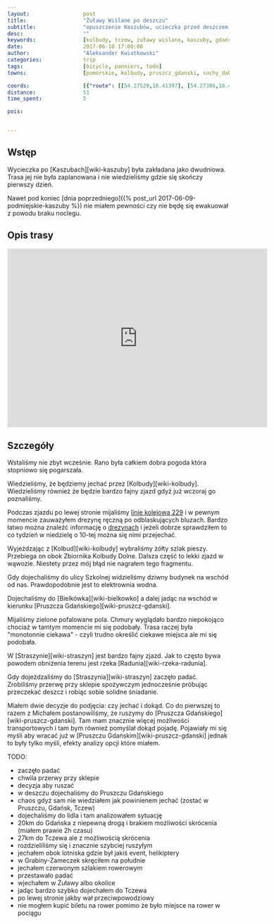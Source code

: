 ```yaml
---
layout:                 post
title:                  "Żuławy Wiślane po deszczu"
subtitle:               "opuszczenie Kaszubów, ucieczka przed deszczem i na koniec krótki przejazd przez Żuławy Wiślany aby dostać się do Tczewa"
desc:                   ""
keywords:               [kolbudy, tczew, żuławy wiślane, kaszuby, gdańsk]
date:                   2017-06-10 17:00:00
author:                 "Aleksander Kwiatkowski"
categories:             trip
tags:                   [bicycle, panniers, todo]
towns:                  [pomorskie, kolbudy, pruszcz_gdanski, suchy_dab, tczew]

coords:                 [{"route": [[54.27529,18.41397], [54.27386,18.42062], [54.27847,18.43448], [54.27923,18.44899], [54.27028,18.46856], [54.27915,18.48470], [54.27431,18.49087], [54.27401,18.49766], [54.26136,18.50847], [54.26008,18.51538], [54.26837,18.55924], [54.26772,18.56555], [54.26980,18.57902], [54.28211,18.59413], [54.27710,18.59503], [54.26998,18.62052], [54.26479,18.63524], [54.26990,18.63777], [54.26918,18.64897], [54.27028,18.65623], [54.26853,18.67417], [54.26472,18.66648], [54.26369,18.67520], [54.25449,18.67215], [54.25366,18.68738], [54.24616,18.71373], [54.24493,18.75081], [54.23305,18.75849], [54.22478,18.75697], [54.21138,18.76761], [54.19733,18.76856], [54.18085,18.77980], [54.17653,18.77963], [54.17653,18.79560], [54.14718,18.80993], [54.13813,18.81585], [54.13230,18.81671], [54.11339,18.80306], [54.09552,18.79860], [54.09497,18.79229], [54.09683,18.78920]], "type": "bicycle"}]
distance:               51
time_spent:             5

pois:


---
```



Wstęp
-----

Wycieczka po [Kaszubach][wiki-kaszuby] była zakładana jako dwudniowa. Trasa jej
nie była zaplanowana i nie wiedzieliśmy gdzie się skończy pierwszy dzień.

Nawet pod koniec
[dnia poprzedniego]({% post_url 2017-06-09-podmiejskie-kaszuby %})
nie miałem pewności czy nie będę się ewakuował z powodu braku noclegu.

Opis trasy
----------

<iframe height='405' width='590' frameborder='0' allowtransparency='true' scrolling='no' src='https://www.strava.com/activities/1030259980/embed/e1b76a5d16aab3d89371bc637e0c49ff291d91a3'></iframe>

Szczegóły
---------

Wstaliśmy nie zbyt wcześnie. Rano była całkiem dobra pogoda która stopniowo
się pogarszała.

Wiedzieliśmy, że będziemy jechać przez [Kolbudy][wiki-kolbudy]. Wiedzieliśmy
również że będzie bardzo fajny zjazd gdyż już wczoraj go poznaliśmy.

[wiki-linia-229]: https://pl.wikipedia.org/wiki/Linia_kolejowa_nr_229

Podczas zjazdu po lewej stronie mijaliśmy [linie kolejową 229][wiki-linia-229] i
w pewnym momencie zauważyłem drezynę ręczną po odblaskujących bluzach.
Bardzo łatwo można znaleźć informację o [drezynach][kolbudy-drezyny] i jeżeli
dobrze sprawdziłem to co tydzień w niedzielę o 10-tej można się nimi przejechać.

[kolbudy-drezyny]: http://www.drezyny.pl/

Wyjeżdzając z [Kolbud][wiki-kolbudy] wybraliśmy żółty szlak pieszy.
Przebiega on obok Zbiornika Kolbudy Dolne. Dalsza część to lekki zjazd
w wąwozie. Niestety przez mój błąd nie nagrałem tego fragmentu.

Gdy dojechaliśmy do ulicy Szkolnej widzieliśmy dziwny budynek na wschód od nas.
Prawdopodobnie jest to elektrownia wodna.

Dojechaliśmy do [Bielkówka][wiki-bielkowko] a dalej jadąc na wschód
w kierunku [Pruszcza Gdańskiego][wiki-pruszcz-gdanski].

Mijaliśmy zielone pofalowane pola. Chmury wyglądało bardzo niepokojąco
chociaż w tamtym momencie mi się podobały. Trasa raczej była "monotonnie
ciekawa" - czyli trudno określić ciekawe miejsca ale mi się podobała.

W [Straszynie][wiki-straszyn] jest bardzo fajny zjazd. Jak to często bywa
powodem obniżenia terenu jest rzeka [Radunia][wiki-rzeka-radunia].

Gdy dojeżdzaliśmy do [Straszynia][wiki-straszyn] zaczęło padać. Zrobiliśmy przerwę
przy sklepie spożywczym jednocześnie próbując przeczekać deszcz i robiąc
sobie solidne śniadanie.

Miałem dwie decyzje do podjęcia: czy jechać i dokąd. Co do pierwszej to razem
z Michałem postanowiliśmy, że ruszymy do [Pruszcza Gdańskiego][wiki-pruszcz-gdanski].
Tam mam znacznie więcej możliwości transportowych i tam bym również
pomyślał dokąd pojadę. Pojawiały mi się myśli aby wracać już w
[Pruszczu Gdańskim][wiki-pruszcz-gdanski] jednak to były tylko myśli,
efekty analizy opcji które miałem.



TODO:

* zaczęło padać
* chwila przerwy przy sklepie
* decyzja aby ruszać
* w deszczu dojechaliśmy do Pruszczu Gdańskiego
* chaos gdyż sam nie wiedziałem jak powinienem jechać (zostać w Pruszczu, Gdańsk, Tczew)
* dojechaliśmy do lidla i tam analizowałem sytuację
* 20km do Gdańska z niepewną drogą i brakiem możliwości skrócenia (miałem prawie 2h czasu)
* 27km do Tczewa ale z możliwością skrócenia
* rozdzieliliśmy się i znacznie szybciej ruszyłym
* jechałem obok lotniska gdzie był jakiś event, helikiptery
* w Grabiny-Zameczek skręciłem na południe
* jechałem czerwonym szlakiem rowerowym
* przestawało padać
* wjechałem w Żuławy albo okolice
* jadąc bardzo szybko dojechałem do Tczewa
* po lewej stronie jakby wał przeciwpowodziowy
* nie mogłem kupić biletu na rower pomimo że było miejsce na rower w pociągu
